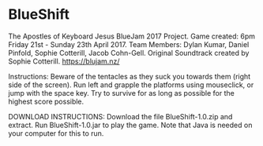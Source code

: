 # BlueShift
The Apostles of Keyboard Jesus BlueJam 2017 Project.
Game created: 6pm Friday 21st - Sunday 23th April 2017.
Team Members: Dylan Kumar, Daniel Pinfold, Sophie Cotterill, Jacob Cohn-Gell.
Original Soundtrack created by Sophie Cotterill. 
https://blujam.nz/

Instructions: 
Beware of the tentacles as they suck you towards them (right side of the screen). 
Run left and grapple the platforms using mouseclick, or jump with the space key. 
Try to survive for as long as possible for the highest score possible. 

DOWNLOAD INSTRUCTIONS:
Download the file BlueShift-1.0.zip and extract.
Run BlueShift-1.0.jar to play the game.
Note that Java is needed on your computer for this to run. 
